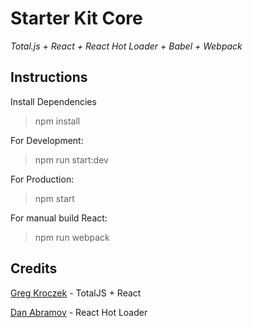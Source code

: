 # Starter Kit Core
*Total.js + React + React Hot Loader + Babel + Webpack*

## Instructions

Install Dependencies

> npm install

For Development:

> npm run start:dev

For Production:

> npm start

For manual build React: 

> npm run webpack

## Credits

[Greg Kroczek](https://github.com/maxprog) - TotalJS + React

[Dan Abramov](https://github.com/gaearon) - React Hot Loader